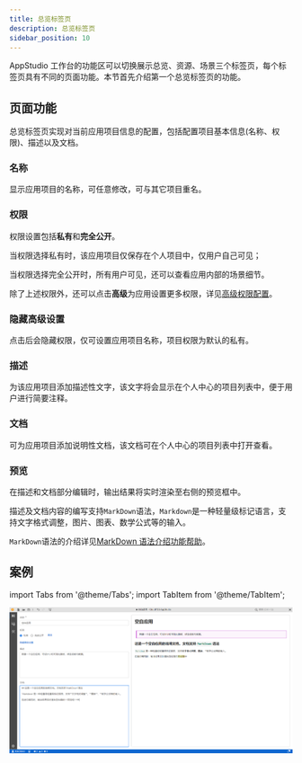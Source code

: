 ```yaml
---
title: 总览标签页
description: 总览标签页
sidebar_position: 10
---
```


AppStudio 工作台的功能区可以切换展示总览、资源、场景三个标签页，每个标签页具有不同的页面功能。本节首先介绍第一个总览标签页的功能。

## 页面功能

总览标签页实现对当前应用项目信息的配置，包括配置项目基本信息(名称、权限)、描述以及文档。

### 名称

显示应用项目的名称，可任意修改，可与其它项目重名。

### 权限

权限设置包括**私有**和**完全公开**。

当权限选择私有时，该应用项目仅保存在个人项目中，仅用户自己可见；

当权限选择完全公开时，所有用户可见，还可以查看应用内部的场景细节。

除了上述权限外，还可以点击**高级**为应用设置更多权限，详见[高级权限配置](../../../center/index.md)。

### 隐藏高级设置 

点击后会隐藏权限，仅可设置应用项目名称，项目权限为默认的私有。

### 描述

为该应用项目添加描述性文字，该文字将会显示在个人中心的项目列表中，便于用户进行简要注释。

### 文档

可为应用项目添加说明性文档，该文档可在个人中心的项目列表中打开查看。

### 预览

在描述和文档部分编辑时，输出结果将实时渲染至右侧的预览框中。

描述及文档内容的编写支持`MarkDown`语法，`Markdown`是一种轻量级标记语言，支持文字格式调整，图片、图表、数学公式等的输入。

`MarkDown`语法的介绍详见[MarkDown 语法介绍功能帮助](https://markdown.com.cn/)。

## 案例

import Tabs from '@theme/Tabs';
import TabItem from '@theme/TabItem';

<Tabs>
<TabItem value="js" label="应用项目信息配置">

![应用配置](./1.png)

</TabItem>
</Tabs>

